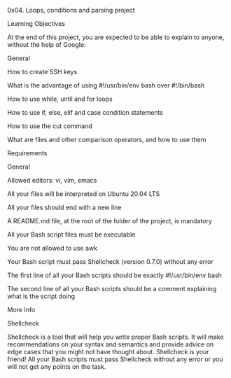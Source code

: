 0x04. Loops, conditions and parsing project
   
Learning Objectives
  
At the end of this project, you are expected to be able to explain to anyone, without the help of Google:
   
General
    
How to create SSH keys
  
What is the advantage of using #!/usr/bin/env bash over #!/bin/bash
 
How to use while, until and for loops
  
How to use if, else, elif and case condition statements
  
How to use the cut command
  
What are files and other comparison operators, and how to use them
  
Requirements
   
General
   
Allowed editors: vi, vim, emacs
  
All your files will be interpreted on Ubuntu 20.04 LTS
  
All your files should end with a new line
  
A README.md file, at the root of the folder of the project, is mandatory
  
All your Bash script files must be executable
  
You are not allowed to use awk
  
Your Bash script must pass Shellcheck (version 0.7.0) without any error
  
The first line of all your Bash scripts should be exactly #!/usr/bin/env bash
  
The second line of all your Bash scripts should be a comment explaining what is the script doing

More Info
  
Shellcheck
  
Shellcheck is a tool that will help you write proper Bash scripts. It will make recommendations on your syntax and semantics and provide advice on edge cases that you might not have thought about. Shellcheck is your friend! All your Bash scripts must pass Shellcheck without any error or you will not get any points on the task.